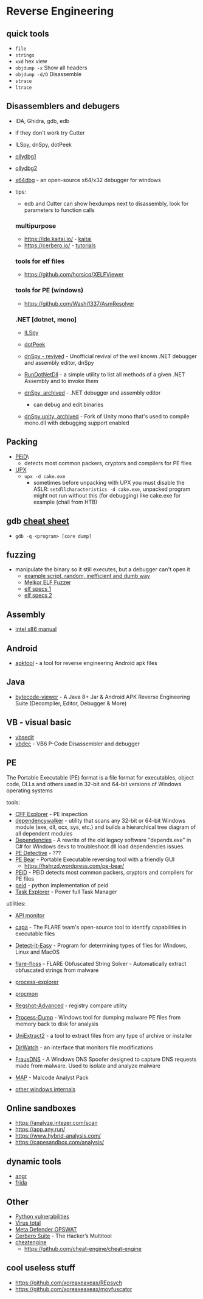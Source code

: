 # Reverse Engineering

## quick tools

- `file`
- `strings`
- `xxd` hex view
- `objdump -x` Show all headers
- `objdump -d/D` Disassemble
- `strace`
- `ltrace`

## Disassemblers and debugers

- IDA, Ghidra, gdb, edb
- if they don't work try Cutter
- ILSpy, dnSpy, dotPeek
- [ollydbg1](https://www.ollydbg.de/)
- [ollydbg2](https://www.ollydbg.de/version2.html)
- [x64dbg](https://x64dbg.com/) - an open-source x64/x32 debugger for windows

- tips:

  - edb and Cutter can show hexdumps next to disassembly, look for parameters to function calls

  ### multipurpose

  - https://ide.kaitai.io/ - [kaitai](http://kaitai.io/)
  - https://cerbero.io/ - [tutorials](https://cerbero.io/resources/)

  ### tools for elf files

  - https://github.com/horsicq/XELFViewer

  ### tools for PE (windows)

  - https://github.com/Washi1337/AsmResolver

  ### .NET [dotnet, mono]

  - [ILSpy](https://github.com/icsharpcode/ILSpy)
  - [dotPeek](https://www.jetbrains.com/decompiler/)
  - [dnSpy - revived](https://github.com/dnSpyEx/dnSpy) - Unofficial revival of the well known .NET debugger and assembly editor, dnSpy
  - [RunDotNetDll](https://github.com/enkomio/RunDotNetDll) - a simple utility to list all methods of a given .NET Assembly and to invoke them

  - [dnSpy, archived](https://github.com/dnSpy/dnSpy) - .NET debugger and assembly editor
    - can debug and edit binaries
  - [dnSpy unity, archived](https://github.com/dnSpy/dnSpy-Unity-mono) - Fork of Unity mono that's used to compile mono.dll with debugging support enabled

## Packing

- [PEiD](https://www.aldeid.com/wiki/PEiD)\
  - detects most common packers, cryptors and compilers for PE files
- [UPX](https://github.com/upx/upx)
  - `upx -d cake.exe`
    - sometimes before unpacking with UPX you must disable the ASLR: `setdllcharacteristics -d cake.exe`, unpacked program might not run without this (for debugging) like cake.exe for example (chall from HTB)

## gdb [cheat sheet](./gdb.md)

- `gdb -q <program> [core dump]`

## fuzzing

- manipulate the binary so it still executes, but a debugger can't open it
  - [example script, random, inefficient and dumb way](/other/python/scripts/reverse-engineering/elf-fuzzer.py)
  - [Melkor ELF Fuzzer](https://github.com/IOActive/Melkor_ELF_Fuzzer)
  - [elf specs 1](https://refspecs.linuxfoundation.org/elf/elf.pdf)
  - [elf specs 2](https://www.cs.cmu.edu/afs/cs/academic/class/15213-f00/docs/elf.pdf)

## Assembly

- [intel x86 manual](https://ost2images.s3.amazonaws.com/Arch2001/CourseMaterials/325462-sdm-vol-1-2abcd-3abcd.pdf)

## Android

- [apktool](https://github.com/iBotPeaches/Apktool) - a tool for reverse engineering Android apk files

## Java

- [bytecode-viewer](https://github.com/Konloch/bytecode-viewer) - A Java 8+ Jar & Android APK Reverse Engineering Suite (Decompiler, Editor, Debugger & More)

## VB - visual basic

- [vbsedit](https://www.vbsedit.com/)
- [vbdec](http://sandsprite.com/vbdec/) - VB6 P-Code Disassembler and debugger

## PE

The Portable Executable (PE) format is a file format for executables, object code, DLLs and others used in 32-bit and 64-bit versions of Windows operating systems

tools:

- [CFF Explorer](https://ntcore.com/?page_id=388) - PE inspection
- [dependencywalker](http://www.dependencywalker.com/) - utility that scans any 32-bit or 64-bit Windows module (exe, dll, ocx, sys, etc.) and builds a hierarchical tree diagram of all dependent modules
- [Dependencies](https://github.com/lucasg/Dependencies) - A rewrite of the old legacy software "depends.exe" in C# for Windows devs to troubleshoot dll load dependencies issues.
- [PE Detective](https://ntcore.com/?page_id=367) - ???
- [PE Bear](https://github.com/hasherezade/pe-bear) - Portable Executable reversing tool with a friendly GUI
  - https://hshrzd.wordpress.com/pe-bear/
- [PEiD](https://www.aldeid.com/wiki/PEiD) - PEiD detects most common packers, cryptors and compilers for PE files
- [peid](https://github.com/packing-box/peid) - python implementation of peid
- [Task Explorer](https://github.com/DavidXanatos/TaskExplorer) - Power full Task Manager

utilities:

- [API monitor](http://www.rohitab.com/apimonitor)
- [capa](https://github.com/mandiant/capa) - The FLARE team's open-source tool to identify capabilities in executable files
- [Detect-It-Easy](https://github.com/horsicq/Detect-It-Easy) - Program for determining types of files for Windows, Linux and MacOS
- [flare-floss](https://github.com/mandiant/flare-floss) - FLARE Obfuscated String Solver - Automatically extract obfuscated strings from malware
- [process-explorer](https://learn.microsoft.com/en-us/sysinternals/downloads/process-explorer)
- [procmon](https://learn.microsoft.com/en-us/sysinternals/downloads/procmon)
- [Regshot-Advanced](https://github.com/skydive241/Regshot-Advanced) - registry compare utility
- [Process-Dump](https://github.com/glmcdona/Process-Dump) - Windows tool for dumping malware PE files from memory back to disk for analysis
- [UniExtract2](https://github.com/Bioruebe/UniExtract2) - a tool to extract files from any type of archive or installer
- [DirWatch](https://www.aldeid.com/wiki/SysAnalyzer/DirWatch) - an interface that monitors file modifications
- [FrausDNS](https://github.com/ChrisM09/FrausDNS) - A Windows DNS Spoofer designed to capture DNS requests made from malware. Used to isolate and analyze malware
- [MAP](https://github.com/dzzie/MAP) - Malcode Analyst Pack

- [other windows internals](https://learn.microsoft.com/en-us/sysinternals/)

## Online sandboxes

- https://analyze.intezer.com/scan
- https://app.any.run/
- https://www.hybrid-analysis.com/
- https://capesandbox.com/analysis/

## dynamic tools

- [angr](https://github.com/angr/angr)
- [frida](https://frida.re/)

## Other

- [Python vulnerabilities](./python.md)
- [Virus total](https://www.virustotal.com/gui/home/upload)
- [Meta Defender OPSWAT](https://metadefender.opswat.com/)
- [Cerbero Suite](https://getintopc.com/softwares/analysis/cerbero-suite-advanced-2021-free-download/) - The Hacker’s Multitool
- [cheatengine](https://www.cheatengine.org/)
  - https://github.com/cheat-engine/cheat-engine

## cool useless stuff

- https://github.com/xoreaxeaxeax/REpsych
- https://github.com/xoreaxeaxeax/movfuscator

